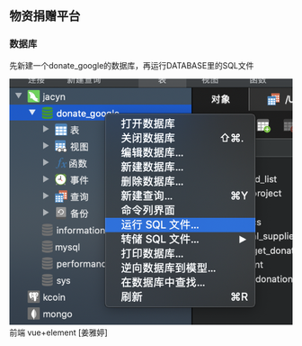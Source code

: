 ## 物资捐赠平台

### 数据库

先新建一个donate_google的数据库，再运行DATABASE里的SQL文件

![image-20200605120517868](README_pic/sql.png)
<br>
前端 vue+element [姜雅婷]

